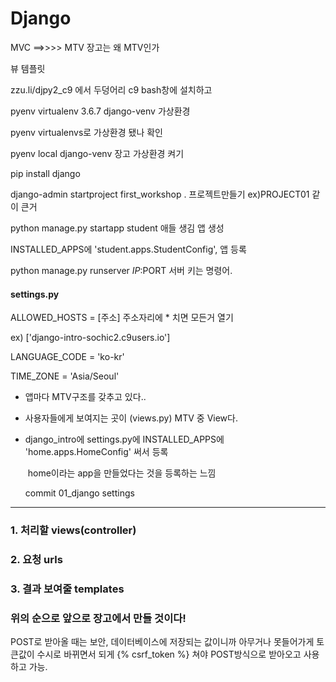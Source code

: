 # Django

MVC  ==>>>> MTV 장고는 왜 MTV인가 

뷰                      템플릿



zzu.li/djpy2_c9 에서 두덩어리  c9 bash창에 설치하고 

pyenv virtualenv 3.6.7 django-venv   가상환경 

pyenv virtualenvs로 가상환경 됐나 확인

pyenv local django-venv 장고 가상환경 켜기

pip install django



django-admin startproject first_workshop .       프로젝트만들기 ex)PROJECT01 같이 큰거

python manage.py startapp student      애들 생김 앱 생성

INSTALLED_APPS에 'student.apps.StudentConfig',  앱 등록

python manage.py runserver $IP:$PORT    서버 키는 명령어.



#### settings.py 

ALLOWED_HOSTS = [주소]   주소자리에 * 치면 모든거 열기

ex) ['django-intro-sochic2.c9users.io']

LANGUAGE_CODE = 'ko-kr'

TIME_ZONE = 'Asia/Seoul'





- 앱마다 MTV구조를 갖추고 있다..



- 사용자들에게 보여지는 곳이 (views.py) MTV 중 View다.



- django_intro에 settings.py에  INSTALLED_APPS에 'home.apps.HomeConfig' 써서 등록

  ​	home이라는 app을 만들었다는 것을 등록하는 느낌



  commit 01_django settings

------------------

  ### 1. 처리할 views(controller)

  ### 2. 요청 urls

  ### 3. 결과 보여줄 templates

  ### 위의 순으로 앞으로 장고에서 만들 것이다!





POST로 받아올 때는 보안, 데이터베이스에 저장되는 값이니까 아무거나 못들어가게 토큰값이 수시로 바뀌면서 되게    {% csrf_token %} 쳐야 POST방식으로 받아오고 사용하고 가능.



